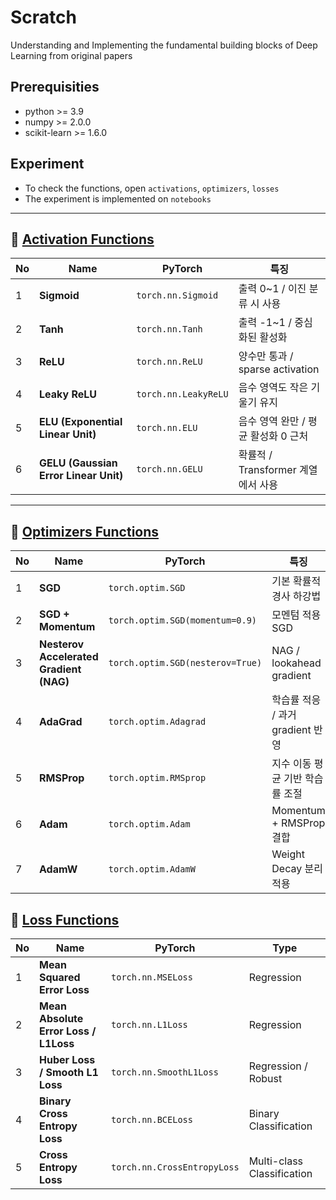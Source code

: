 # Scratch
Understanding and Implementing the fundamental building blocks of Deep Learning from original papers

## Prerequisities
- python >= 3.9
- numpy >= 2.0.0
- scikit-learn >= 1.6.0

## Experiment
- To check the functions, open `activations`, `optimizers`, `losses`
- The experiment is implemented on `notebooks`

---
## 🔸 [Activation Functions](https://velog.io/@smsm8898/Study-Activation-Functions)

| No | Name                                  | PyTorch  | 특징                  | 
| -- | ------------------------------------- | -------------- | -------------------------- | 
| 1  | **Sigmoid**                           | `torch.nn.Sigmoid`   | 출력 0~1 / 이진 분류 시 사용        |
| 2  | **Tanh**                              | `torch.nn.Tanh`      | 출력 -1~1 / 중심화된 활성화         |
| 3  | **ReLU**                              | `torch.nn.ReLU`      | 양수만 통과 / sparse activation | 
| 4  | **Leaky ReLU**                        | `torch.nn.LeakyReLU` | 음수 영역도 작은 기울기 유지           | 
| 5  | **ELU (Exponential Linear Unit)**     | `torch.nn.ELU`       | 음수 영역 완만 / 평균 활성화 0 근처     |
| 6  | **GELU (Gaussian Error Linear Unit)** | `torch.nn.GELU`      | 확률적 / Transformer 계열에서 사용  |


---
## 🔸 [Optimizers Functions](https://velog.io/@smsm8898/Study-Optimizer-Functions)

| No | Name                                    | PyTorch        | 특징                | 
| -- | --------------------------------------- | -------------------------------- | ------------------------ | 
| 1  | **SGD**                                 | `torch.optim.SGD`                | 기본 확률적 경사 하강법            |
| 2  | **SGD + Momentum**                      | `torch.optim.SGD(momentum=0.9)`  | 모멘텀 적용 SGD               | 
| 3  | **Nesterov Accelerated Gradient (NAG)** | `torch.optim.SGD(nesterov=True)` | NAG / lookahead gradient | 
| 4  | **AdaGrad**                             | `torch.optim.Adagrad`            | 학습률 적응 / 과거 gradient 반영  |
| 5  | **RMSProp**                             | `torch.optim.RMSprop`            | 지수 이동 평균 기반 학습률 조절       |
| 6  | **Adam**                                | `torch.optim.Adam`               | Momentum + RMSProp 결합    | 
| 7  | **AdamW**                               | `torch.optim.AdamW`              | Weight Decay 분리 적용       |



## 🔸 [Loss Functions](https://velog.io/@smsm8898/Study-Loss-Functions)

| No | Name                                  | PyTorch            | Type                         | 
| -- | ------------------------------------- | ------------------------ | ---------------------------- | 
| 1  | **Mean Squared Error Loss**           | `torch.nn.MSELoss`             | Regression                   |
| 2  | **Mean Absolute Error Loss / L1Loss** | `torch.nn.L1Loss`              | Regression                   |
| 3  | **Huber Loss / Smooth L1 Loss**       | `torch.nn.SmoothL1Loss`        | Regression / Robust          |
| 4  | **Binary Cross Entropy Loss**         | `torch.nn.BCELoss`             | Binary Classification        |
| 5  | **Cross Entropy Loss**                | `torch.nn.CrossEntropyLoss`    | Multi-class Classification   |

